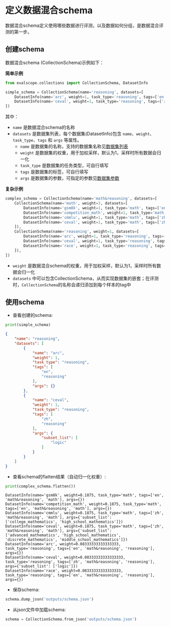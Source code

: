 # 定义数据混合schema

数据混合schema定义使用哪些数据进行评测，以及数据如何分组，是数据混合评测的第一步。

## 创建schema

数据混合schema (CollectionSchema)示例如下：

**简单示例**

```python
from evalscope.collections import CollectionSchema, DatasetInfo

simple_schema = CollectionSchema(name='reasoning', datasets=[
    DatasetInfo(name='arc', weight=1, task_type='reasoning', tags=['en']),
    DatasetInfo(name='ceval', weight=1, task_type='reasoning', tags=['zh'], args={'subset_list': ['logic']})
])
```
其中：
- `name` 是数据混合schema的名称
- `datasets` 是数据集列表，每个数据集(DatasetInfo)包含 `name`、`weight`、`task_type`、`tags` 和 `args` 等属性。
    - `name` 是数据集的名称，支持的数据集名称见[数据集列表](../../get_started/supported_dataset.md#1-原生支持的数据集)
    - `weight` 是数据集的权重，用于加权采样，默认为1，采样时所有数据会归一化
    - `task_type` 是数据集的任务类型，可自行填写
    - `tags` 是数据集的标签，可自行填写
    - `args` 是数据集的参数，可指定的参数见[数据集参数](../../get_started/parameters.md#数据集参数)

**复杂示例**

```python
complex_schema = CollectionSchema(name='math&reasoning', datasets=[
    CollectionSchema(name='math', weight=3, datasets=[
        DatasetInfo(name='gsm8k', weight=1, task_type='math', tags=['en']),
        DatasetInfo(name='competition_math', weight=1, task_type='math', tags=['en']),
        DatasetInfo(name='cmmlu', weight=1, task_type='math', tags=['zh'], args={'subset_list': ['college_mathematics', 'high_school_mathematics']}),
        DatasetInfo(name='ceval', weight=1, task_type='math', tags=['zh'], args={'subset_list': ['advanced_mathematics', 'high_school_mathematics', 'discrete_mathematics', 'middle_school_mathematics']}),
    ]),
    CollectionSchema(name='reasoning', weight=1, datasets=[
        DatasetInfo(name='arc', weight=1, task_type='reasoning', tags=['en']),
        DatasetInfo(name='ceval', weight=1, task_type='reasoning', tags=['zh'], args={'subset_list': ['logic']}),
        DatasetInfo(name='race', weight=1, task_type='reasoning', tags=['en']),
    ]),
])
```
- `weight` 是数据混合schema的权重，用于加权采样，默认为1，采样时所有数据会归一化
- `datasets` 中可以包含CollectionSchema，从而实现数据集的嵌套；在评测时，`CollectionSchema`的名称会递归添加到每个样本的tag中

## 使用schema

- 查看创建的schema:

```python
print(simple_schema)
```
```json
{
    "name": "reasoning",
    "datasets": [
        {
            "name": "arc",
            "weight": 1,
            "task_type": "reasoning",
            "tags": [
                "en",
                "reasoning"
            ],
            "args": {}
        },
        {
            "name": "ceval",
            "weight": 1,
            "task_type": "reasoning",
            "tags": [
                "zh",
                "reasoning"
            ],
            "args": {
                "subset_list": [
                    "logic"
                ]
            }
        }
    ]
}
```

- 查看schema的flatten结果（自动归一化权重）:

```python
print(complex_schema.flatten())
```
```text
DatasetInfo(name='gsm8k', weight=0.1875, task_type='math', tags=['en', 'math&reasoning', 'math'], args={})
DatasetInfo(name='competition_math', weight=0.1875, task_type='math', tags=['en', 'math&reasoning', 'math'], args={})
DatasetInfo(name='cmmlu', weight=0.1875, task_type='math', tags=['zh', 'math&reasoning', 'math'], args={'subset_list': ['college_mathematics', 'high_school_mathematics']})
DatasetInfo(name='ceval', weight=0.1875, task_type='math', tags=['zh', 'math&reasoning', 'math'], args={'subset_list': ['advanced_mathematics', 'high_school_mathematics', 'discrete_mathematics', 'middle_school_mathematics']})
DatasetInfo(name='arc', weight=0.08333333333333333, task_type='reasoning', tags=['en', 'math&reasoning', 'reasoning'], args={})
DatasetInfo(name='ceval', weight=0.08333333333333333, task_type='reasoning', tags=['zh', 'math&reasoning', 'reasoning'], args={'subset_list': ['logic']})
DatasetInfo(name='race', weight=0.08333333333333333, task_type='reasoning', tags=['en', 'math&reasoning', 'reasoning'], args={})
```

- 保存schema:

```python
schema.dump_json('outputs/schema.json')
```

- 从json文件中加载schema:

```python
schema = CollectionSchema.from_json('outputs/schema.json')
```
